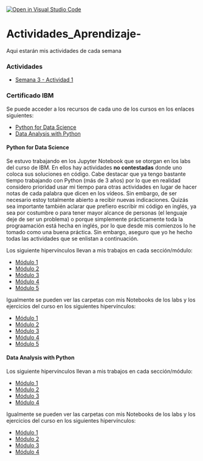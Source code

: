 [![Open in Visual Studio Code](https://classroom.github.com/assets/open-in-vscode-c66648af7eb3fe8bc4f294546bfd86ef473780cde1dea487d3c4ff354943c9ae.svg)](https://classroom.github.com/online_ide?assignment_repo_id=8453730&assignment_repo_type=AssignmentRepo)
# Actividades_Aprendizaje-
Aqui estarán mis actividades de cada semana

### Actividades
- [Semana 3 - Actividad 1](Week3/Activity1.ipynb)

### Certificado IBM

Se puede acceder a los recursos de cada uno de los cursos en los enlaces siguientes:
- [Python for Data Science](IBM_certificate/Python_Data_Science/)
- [Data Analysis with Python](IBM_certificate/Data_Analysis_Python/)

#### Python for Data Science

Se estuvo trabajando en los Jupyter Notebook que se otorgan en los labs del curso de IBM. En ellos hay actividades **no contestadas** donde uno coloca sus soluciones en código. Cabe destacar que ya tengo bastante tiempo trabajando con Python (más de 3 años) por lo que en realidad considero prioridad usar mi tiempo para otras actividades en lugar de hacer notas de cada palabra que dicen en los vídeos. Sin embargo, de ser necesario estoy totalmente abierto a recibir nuevas indicaciones. Quizás sea importante también aclarar que prefiero escribir mi código en inglés, ya sea por costumbre o para tener mayor alcance de personas (el lenguaje deje de ser un problema) o porque simplemente prácticamente toda la prograamación está hecha en inglés, por lo que desde mis comienzos lo he tomado como una buena práctica. Sin embargo, aseguro que yo he hecho todas las actividades que se enlistan a continuación.

Los siguiente hipervínculos llevan a mis trabajos en cada sección/módulo:

- [Módulo 1](IBM_certificate/Python_Data_Science/Modulo1.ipynb)
- [Módulo 2](IBM_certificate/Python_Data_Science/Modulo2.ipynb)
- [Módulo 3](IBM_certificate/Python_Data_Science/Modulo3.ipynb)
- [Módulo 4](IBM_certificate/Python_Data_Science/Modulo4.ipynb)
- [Módulo 5](IBM_certificate/Python_Data_Science/Modulo5.ipynb)

Igualmente se pueden ver las carpetas con mis Notebooks de los labs y los ejercicios del curso en los siguientes hipervínculos:

- [Módulo 1](IBM_certificate/Python_Data_Science/Module_1)
- [Módulo 2](IBM_certificate/Python_Data_Science/Module_2)
- [Módulo 3](IBM_certificate/Python_Data_Science/Module_3)
- [Módulo 4](IBM_certificate/Python_Data_Science/Module_4)
- [Módulo 5](IBM_certificate/Python_Data_Science/Module_5)


#### Data Analysis with Python

Los siguiente hipervínculos llevan a mis trabajos en cada sección/módulo:

- [Módulo 1](IBM_certificate/Data_Analysis_Python/Modulo1.ipynb)
- [Módulo 2](IBM_certificate/Data_Analysis_Python/Modulo2.ipynb)
- [Módulo 3](IBM_certificate/Data_Analysis_Python/Modulo3.ipynb)
- [Módulo 4](IBM_certificate/Data_Analysis_Python/Modulo4.ipynb)

Igualmente se pueden ver las carpetas con mis Notebooks de los labs y los ejercicios del curso en los siguientes hipervínculos:

- [Módulo 1](IBM_certificate/Data_Analysis_Python/Module_1)
- [Módulo 2](IBM_certificate/Data_Analysis_Python/Module_2)
- [Módulo 3](IBM_certificate/Data_Analysis_Python/Module_3)
- [Módulo 4](IBM_certificate/Data_Analysis_Python/Module_4)
